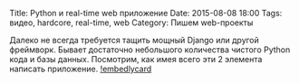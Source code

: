 Title: Python и real-time web приложение
Date: 2015-08-08 18:00
Tags: видео, hardcore, real-time, web
Category: Пишем web-проекты
 
Далеко не всегда требуется тащить мощный Django или другой фреймворк. Бывает достаточно небольшого количества чистого Python кода и базы данных.
Посмотрим, как имея всего эти 2 элемента написать приложение.
[!embedlycard](https://www.youtube.com/watch?v=PsorlkAF83s)

